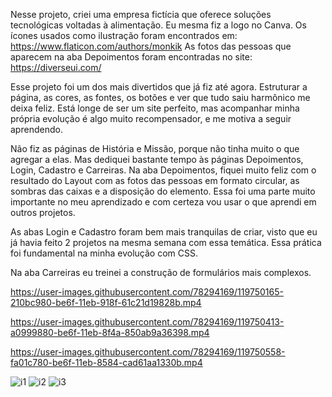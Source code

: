 Nesse projeto, criei uma empresa fictícia que oferece soluções tecnológicas voltadas à alimentação.
Eu mesma fiz a logo no Canva. Os ícones usados como ilustração foram encontrados em: https://www.flaticon.com/authors/monkik
As fotos das pessoas que aparecem na aba Depoimentos foram encontradas no site: https://diverseui.com/

Esse projeto foi um dos mais divertidos que já fiz até agora. Estruturar a página, as cores, as fontes, os botões e ver que tudo saiu harmônico me deixa feliz.
Está longe de ser um site perfeito, mas acompanhar minha própria evolução é algo muito recompensador, e me motiva a seguir aprendendo.

Não fiz as páginas de História e Missão, porque não tinha muito o que agregar a elas. Mas dediquei bastante tempo às páginas Depoimentos, Login, Cadastro e Carreiras.
Na aba Depoimentos, fiquei muito feliz com o resultado do Layout com as fotos das pessoas em formato circular, as sombras das caixas e a disposição do elemento. Essa foi
uma parte muito importante no meu aprendizado e com certeza vou usar o que aprendi em outros projetos.

As abas Login e Cadastro foram bem mais tranquilas de criar, visto que eu já havia feito 2 projetos na mesma semana com essa temática. Essa prática foi fundamental na minha
evolução com CSS.

Na aba Carreiras eu treinei a construção de formulários mais complexos.






https://user-images.githubusercontent.com/78294169/119750165-210bc980-be6f-11eb-918f-61c21d19828b.mp4


https://user-images.githubusercontent.com/78294169/119750413-a0999880-be6f-11eb-8f4a-850ab9a36398.mp4


https://user-images.githubusercontent.com/78294169/119750558-fa01c780-be6f-11eb-8584-cad61aa1330b.mp4

![i1](https://user-images.githubusercontent.com/78294169/119750721-43521700-be70-11eb-86f4-f458e21e9558.png)
![i2](https://user-images.githubusercontent.com/78294169/119750725-43eaad80-be70-11eb-89c9-cd812225d161.png)
![i3](https://user-images.githubusercontent.com/78294169/119750726-43eaad80-be70-11eb-91d8-9fd9f0c4ff75.png)
